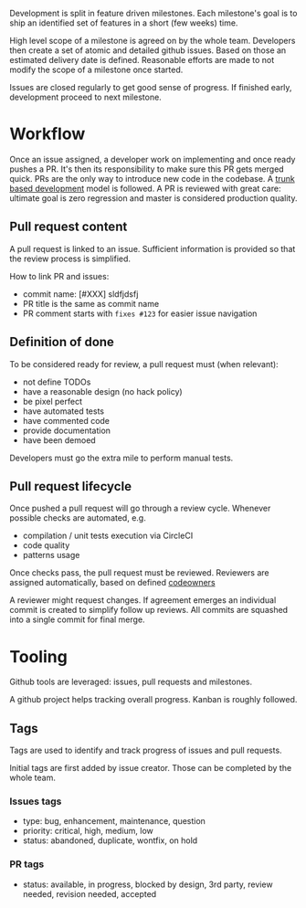 Development is split in feature driven milestones. Each milestone's goal is to ship an identified set of features in a short (few weeks) time.

High level scope of a milestone is agreed on by the whole team. Developers then create a set of atomic and detailed github issues. Based on those an estimated delivery date is defined.
Reasonable efforts are made to not modify the scope of a milestone once started.

Issues are closed regularly to get good sense of progress.
If finished early, development proceed to next milestone.

# Workflow

Once an issue assigned, a developer work on implementing and once ready pushes a PR. It's then its responsibility to make sure this PR gets merged quick. PRs are the only way to introduce new code in the codebase.
A [trunk based development](https://paulhammant.com/2013/04/05/what-is-trunk-based-development/) model is followed. A PR is reviewed with great care: ultimate goal is zero regression and master is considered production quality.

## Pull request content

A pull request is linked to an issue. Sufficient information is provided so that the review process is simplified.

How to link PR and issues:

* commit name: [#XXX] sldfjdsfj
* PR title is the same as commit name
* PR comment starts with `fixes #123` for easier issue navigation

## Definition of done

To be considered ready for review, a pull request must (when relevant):

* not define TODOs
* have a reasonable design (no hack policy)
* be pixel perfect
* have automated tests
* have commented code
* provide documentation
* have been demoed

Developers must go the extra mile to perform manual tests.

## Pull request lifecycle

Once pushed a pull request will go through a review cycle. Whenever possible checks are automated, e.g. 

* compilation / unit tests execution via CircleCI
* code quality
* patterns usage

Once checks pass, the pull request must be reviewed.
Reviewers are assigned automatically, based on defined [codeowners](https://help.github.com/articles/about-codeowners/)

A reviewer might request changes. If agreement emerges an individual commit is created to simplify follow up reviews.
All commits are squashed into a single commit for final merge.

# Tooling

Github tools are leveraged: issues, pull requests and milestones.

A github project helps tracking overall progress. Kanban is roughly followed.

## Tags

Tags are used to identify and track progress of issues and pull requests.

Initial tags are first added by issue creator. Those can be completed by the whole team.

### Issues tags

* type: bug, enhancement, maintenance, question
* priority: critical, high, medium, low
* status: abandoned, duplicate, wontfix, on hold

### PR tags

* status:  available, in progress, blocked by design, 3rd party, review needed, revision needed, accepted
